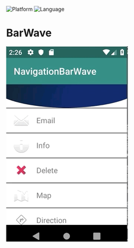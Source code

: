 ![Platform](https://img.shields.io/badge/Platform-Android-green.svg)
![Language](https://img.shields.io/badge/Java-blue.svg)

# BarWave

![Img](https://github.com/LeBzul/BarWave/blob/master/example_images/BarWave.gif)
